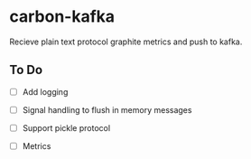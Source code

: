 # carbon-kafka

Recieve plain text protocol graphite metrics and push to kafka.


## To Do


- [ ] Add logging
- [ ] Signal handling to flush in memory messages 
- [ ] Support pickle protocol 
- [ ] Metrics 
 
